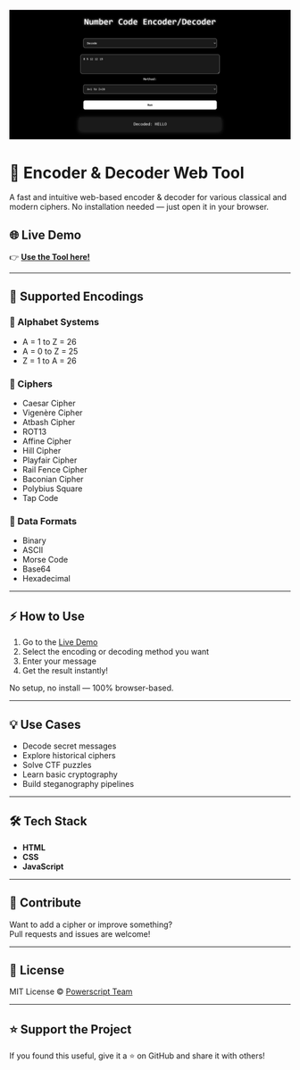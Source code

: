 ![Encoder & Decoder](https://raw.githubusercontent.com/PowerscriptTeam/Encoder-and-Decoder/refs/heads/main/tool.png)

# 🔐 Encoder & Decoder Web Tool

A fast and intuitive web-based encoder & decoder for various classical and modern ciphers. No installation needed — just open it in your browser.

## 🌐 Live Demo

👉 **[Use the Tool here!](https://encoder-decoder-swart.vercel.app/)**

---

## 🧠 Supported Encodings

### 🔢 Alphabet Systems
- A = 1 to Z = 26
- A = 0 to Z = 25
- Z = 1 to A = 26

### 🔁 Ciphers
- Caesar Cipher
- Vigenère Cipher
- Atbash Cipher
- ROT13
- Affine Cipher
- Hill Cipher
- Playfair Cipher
- Rail Fence Cipher
- Baconian Cipher
- Polybius Square
- Tap Code

### 🔣 Data Formats
- Binary
- ASCII
- Morse Code
- Base64
- Hexadecimal

---

## ⚡ How to Use

1. Go to the [Live Demo](https://encoder-decoder-swart.vercel.app/)
2. Select the encoding or decoding method you want
3. Enter your message
4. Get the result instantly!

No setup, no install — 100% browser-based.

---

## 💡 Use Cases

- Decode secret messages
- Explore historical ciphers
- Solve CTF puzzles
- Learn basic cryptography
- Build steganography pipelines

---

## 🛠 Tech Stack

- **HTML**
- **CSS**
- **JavaScript**

---

## 🤝 Contribute

Want to add a cipher or improve something?  
Pull requests and issues are welcome!

---

## 📜 License

MIT License © [Powerscript Team](https://github.com/PowerscriptTeam)

---

## ⭐ Support the Project

If you found this useful, give it a ⭐ on GitHub and share it with others!
